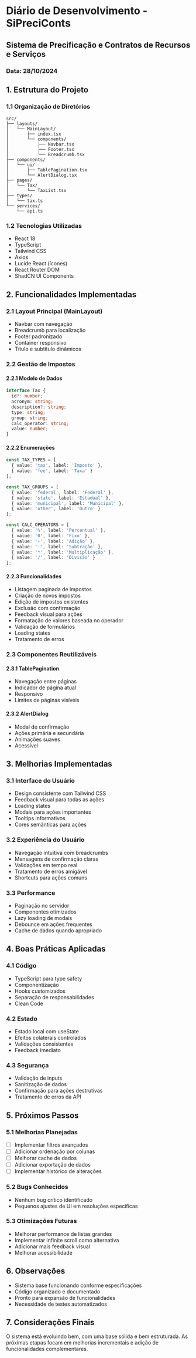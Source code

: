 # Diário de Desenvolvimento - SiPreciConts

## Sistema de Precificação e Contratos de Recursos e Serviços

### Data: 28/10/2024

## 1. Estrutura do Projeto

### 1.1 Organização de Diretórios
```plaintext
src/
├── layouts/
│   └── MainLayout/
│       ├── index.tsx
│       └── components/
│           ├── Navbar.tsx
│           ├── Footer.tsx
│           └── Breadcrumb.tsx
├── components/
│   └── ui/
│       ├── TablePagination.tsx
│       └── AlertDialog.tsx
├── pages/
│   └── Tax/
│       └── TaxList.tsx
├── types/
│   └── tax.ts
└── services/
    └── api.ts
```

### 1.2 Tecnologias Utilizadas
- React 18
- TypeScript
- Tailwind CSS
- Axios
- Lucide React (ícones)
- React Router DOM
- ShadCN UI Components

## 2. Funcionalidades Implementadas

### 2.1 Layout Principal (MainLayout)
- Navbar com navegação
- Breadcrumb para localização
- Footer padronizado
- Container responsivo
- Título e subtítulo dinâmicos

### 2.2 Gestão de Impostos

#### 2.2.1 Modelo de Dados
```typescript
interface Tax {
  id?: number;
  acronym: string;
  description?: string;
  type: string;
  group: string;
  calc_operator: string;
  value: number;
}
```

#### 2.2.2 Enumerações
```typescript
const TAX_TYPES = [
  { value: 'tax', label: 'Imposto' },
  { value: 'fee', label: 'Taxa' }
];

const TAX_GROUPS = [
  { value: 'federal', label: 'Federal' },
  { value: 'state', label: 'Estadual' },
  { value: 'municipal', label: 'Municipal' },
  { value: 'other', label: 'Outro' }
];

const CALC_OPERATORS = [
  { value: '%', label: 'Percentual' },
  { value: '0', label: 'Fixo' },
  { value: '+', label: 'Adição' },
  { value: '-', label: 'Subtração' },
  { value: '*', label: 'Multiplicação' },
  { value: '/', label: 'Divisão' }
];
```

#### 2.2.3 Funcionalidades
- Listagem paginada de impostos
- Criação de novos impostos
- Edição de impostos existentes
- Exclusão com confirmação
- Feedback visual para ações
- Formatação de valores baseada no operador
- Validação de formulários
- Loading states
- Tratamento de erros

### 2.3 Componentes Reutilizáveis

#### 2.3.1 TablePagination
- Navegação entre páginas
- Indicador de página atual
- Responsivo
- Limites de páginas visíveis

#### 2.3.2 AlertDialog
- Modal de confirmação
- Ações primária e secundária
- Animações suaves
- Acessível

## 3. Melhorias Implementadas

### 3.1 Interface do Usuário
- Design consistente com Tailwind CSS
- Feedback visual para todas as ações
- Loading states
- Modais para ações importantes
- Tooltips informativos
- Cores semânticas para ações

### 3.2 Experiência do Usuário
- Navegação intuitiva com breadcrumbs
- Mensagens de confirmação claras
- Validações em tempo real
- Tratamento de erros amigável
- Shortcuts para ações comuns

### 3.3 Performance
- Paginação no servidor
- Componentes otimizados
- Lazy loading de modais
- Debounce em ações frequentes
- Cache de dados quando apropriado

## 4. Boas Práticas Aplicadas

### 4.1 Código
- TypeScript para type safety
- Componentização
- Hooks customizados
- Separação de responsabilidades
- Clean Code

### 4.2 Estado
- Estado local com useState
- Efeitos colaterais controlados
- Validações consistentes
- Feedback imediato

### 4.3 Segurança
- Validação de inputs
- Sanitização de dados
- Confirmação para ações destrutivas
- Tratamento de erros da API

## 5. Próximos Passos

### 5.1 Melhorias Planejadas
- [ ] Implementar filtros avançados
- [ ] Adicionar ordenação por colunas
- [ ] Melhorar cache de dados
- [ ] Adicionar exportação de dados
- [ ] Implementar histórico de alterações

### 5.2 Bugs Conhecidos
- Nenhum bug crítico identificado
- Pequenos ajustes de UI em resoluções específicas

### 5.3 Otimizações Futuras
- Melhorar performance de listas grandes
- Implementar infinite scroll como alternativa
- Adicionar mais feedback visual
- Melhorar acessibilidade

## 6. Observações
- Sistema base funcionando conforme especificações
- Código organizado e documentado
- Pronto para expansão de funcionalidades
- Necessidade de testes automatizados

## 7. Considerações Finais
O sistema está evoluindo bem, com uma base sólida e bem estruturada. As próximas etapas focam em melhorias incrementais e adição de funcionalidades complementares.